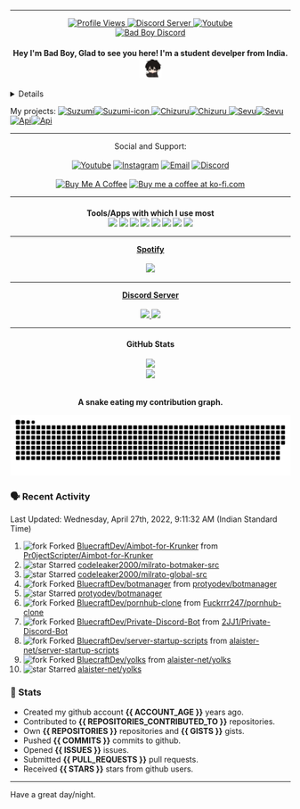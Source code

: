 ----
<p align="center">
   <a href="https://github.com/Bad-Boy-Codes/">
   <img title="Profile Views" src="https://komarev.com/ghpvc/?username=Bad-Boy-Codes&style=flat-square&color=de1032">
   <a />
   <a href="https://dsc.gg/badboy">
   <img title="Discord Server" src="https://img.shields.io/discord/459910889924067358?label=Discord+Community&logo=discord&logoColor=fafafa&style=flat-square&color=de1032">
   <a /><a href="https://www.youtube.com/channel/UC9j9vzkxZvUHWOlDBx-fajw?sub_confirmation=1">
   <img title="Youtube" src="https://img.shields.io/youtube/channel/subscribers/UC9j9vzkxZvUHWOlDBx-fajw?label=You+Tube&logo=youtube&logoColor=fafafa&style=flat-square&color=de1032">
   <a />
   <br>
   <a href="https://discord.com/users/445073800850046977">
   <img title="Bad Boy Discord" src="https://discord.c99.nl/widget/theme-3/445073800850046977.png">
   <a />
</p>
<h4 align="center"> Hey I'm Bad Boy, Glad to see you here! I'm a student develper from India.<img src = "https://github.com/realatharv/GIFs/blob/main/Profile%20GIFs/when-you.gif" width = 40px></h4>
<details>
<summary>About Me</summary><br>
★ Currently working on websites and APIs<br></br>
★ Otaku Weeb<br></br>
★ Websites: <a href="https://api.badboy.is-a.dev">Api</a>, <a href="https://badboy.is-a.dev">Main Website</a>, <a href="https://semant.is-a.dev">Secondary Website</a>
</details>
<p>
   My projects: <a href="https://top.gg/bot/858565390615707668" target="_blank">
   <img alt="Suzumi" width="24px" src="https://i.imgur.com/lmp8A2o_d.webp?maxwidth=640&shape=thumb&fidelity=medium"><img alt="Suzumi-icon" width="70px"src="https://img.shields.io/badge/-Suzumi-de1032?style=flat&logo=codeIgniter&logoColor=white"/>  
   <a /><a href="https://dsc.gg/badboy" target="_blank">
   <img title="Chizuru" width="17px" src="https://static.wikia.nocookie.net/kanojo-okarishimasu/images/b/b1/Chizuru_Profile_Pic_%28Anime%29.png/revision/latest?cb=20210131180844"><img title="Chizuru" width="70px"src="https://img.shields.io/badge/-Chizuru-e63ccc?style=flat&logo=codeIgniter&logoColor=white"/>  
   <a /><a href="https://discord.gg/UTQRXgUAAX" target="_blank">
   <img title="Sevu" width="24px" src="https://i.imgur.com/dkFSAZZ.png"><img title="Sevu" width="56px"src="https://img.shields.io/badge/-Sevu-bc57ff?style=flat&logo=codeIgniter&logoColor=white"/>  
   <a /><a href="https://api.badboy.is-a.dev/" target="_blank">
   <img title="Api" width="54px" src="https://i.imgur.com/ODYGrmU.png"><img title="Api" width="56px"src="https://img.shields.io/badge/-Api-4599ff?style=flat&logo=maserati&logoColor=white"/>  
   <a />

----
</p>
<p align="center">
Social and Support: <br><br><a href="https://www.youtube.com/channel/UC9j9vzkxZvUHWOlDBx-fajw?sub_confirmation=1"><img title="Youtube" src="https://img.shields.io/badge/-Youtube-d60412?style=for-the-badge&logo=youtubegaming&logoColor=white"/></a>
<a href="https://instagram.com/_itz.bad.boy_"><img title="Instagram" src="https://img.shields.io/badge/-Instagram-d9025f?style=for-the-badge&logo=instagram&logoColor=white"/></a>
<a href="mailto:contact@mail.badboy.is-a.dev"><img title="Email" src="https://img.shields.io/badge/-Email-a317c2?style=for-the-badge&logo=Minutemailer&logoColor=white"/></a>
<a href="https://dsc.gg/badboy"><img title="Discord" src="https://img.shields.io/badge/-Discord-5502c2?style=for-the-badge&logo=discord&logoColor=white"/></a>
<br><br><a href="https://www.buymeacoffee.com/bad.boy" target="_blank"><img src="https://cdn.buymeacoffee.com/buttons/v2/default-red.png" alt="Buy Me A Coffee" style="height: 36px !important;height: 36px !important;" ></a> <a href='https://ko-fi.com/semant' target='_blank'><img height='36' style='border:0px;height:36px;' src='https://cdn.ko-fi.com/cdn/kofi3.png?v=3' border='0' alt='Buy me a coffee at ko-fi.com' /></a>

----
<h4 align="center">
Tools/Apps with which I use most </><br>
<img src="https://img.shields.io/badge/node.js%20-%2343853D.svg?&style=for-the-badge&logo=node.js&logoColor=white" />
<img src="https://img.shields.io/badge/javascript%20-%23323330.svg?&style=for-the-badge&logo=javascript&logoColor=%23F7DF1E" />
<img src="https://img.shields.io/badge/Express.js-000000?style=for-the-badge&logo=express&logoColor=white"> <img src="https://img.shields.io/badge/CSS3-1572B6?style=for-the-badge&logo=css3&logoColor=white">
<img src="https://img.shields.io/badge/html5%20-%23E34F26.svg?&style=for-the-badge&logo=html5&logoColor=white" />
<img src="https://img.shields.io/badge/css3%20-%231572B6.svg?&style=for-the-badge&logo=css3&logoColor=white" />
<img src="https://img.shields.io/badge/github%20-%23121011.svg?&style=for-the-badge&logo=github&logoColor=white" />
<img src="https://img.shields.io/badge/MongoDB-%234ea94b.svg?&style=for-the-badge&logo=mongodb&logoColor=white" />

----
<a href="https://open.spotify.com/user/316xfhtouhtysqxs7sncspxxhwwu" target="_blank"> Spotify</a>
<br></br>
<a href="https://spotify-github-profile.vercel.app/api/view?uid=316xfhtouhtysqxs7sncspxxhwwu&redirect=true"><img src = "https://spotify-github-profile.vercel.app/api/view?uid=316xfhtouhtysqxs7sncspxxhwwu&cover_image=true&theme=novatorem&bar_color=ff8a8a&bar_color_cover=true"/>
</a>

----
<div align="center">
<a href="https://dsc.gg/badboy" target="_blank"> Discord Server</a>
<br></br>
<a href="https://dsc.gg/badboy">
<img src="https://discordapp.com/api/guilds/459910889924067358/widget.png?style=banner2"></img>
<a href="https://discord.com/users/445073800850046977"><img src="https://lanyard-profile-readme.vercel.app/api/445073800850046977?idleMessage=Probably%20Watching%20Anime&borderRadius=8px" /></a>
</div>

----
<div align="center">
   <h4 align="center"> GitHub Stats </h4>
   <img src="https://github-readme-stats.vercel.app/api/top-langs/?username=Bad-Boy-Codes&show_icons=true&layout=compact&hide_border=true&theme=monokai&bg_color=18161a" /><br>
   <img src="https://github-readme-stats.vercel.app/api?username=Bad-Boy-Codes&show_icons=true&theme=monokai&hide_border=true&bg_color=18161a" /><br></br>
</div>
</p>
A snake eating my contribution graph.

![snake gif](https://github.com/bad-boy-codes/bad-boy-codes/blob/output/github-contribution-grid-snake.svg)

### 🗣 Recent Activity
<!--RECENT_ACTIVITY:last_update-->
Last Updated: Wednesday, April 27th, 2022, 9:11:32 AM (Indian Standard Time)
<!--RECENT_ACTIVITY:last_update_end-->
<!--RECENT_ACTIVITY:start-->
1. ![fork] Forked [BluecraftDev/Aimbot-for-Krunker](https://github.com/BluecraftDev/Aimbot-for-Krunker) from [Pr0jectScripter/Aimbot-for-Krunker](https://github.com/Pr0jectScripter/Aimbot-for-Krunker)
2. ![star] Starred [codeleaker2000/milrato-botmaker-src](https://github.com/codeleaker2000/milrato-botmaker-src)
3. ![star] Starred [codeleaker2000/milrato-global-src](https://github.com/codeleaker2000/milrato-global-src)
4. ![fork] Forked [BluecraftDev/botmanager](https://github.com/BluecraftDev/botmanager) from [protyodev/botmanager](https://github.com/protyodev/botmanager)
5. ![star] Starred [protyodev/botmanager](https://github.com/protyodev/botmanager)
6. ![fork] Forked [BluecraftDev/pornhub-clone](https://github.com/BluecraftDev/pornhub-clone) from [Fuckrrr247/pornhub-clone](https://github.com/Fuckrrr247/pornhub-clone)
7. ![fork] Forked [BluecraftDev/Private-Discord-Bot](https://github.com/BluecraftDev/Private-Discord-Bot) from [2JJ1/Private-Discord-Bot](https://github.com/2JJ1/Private-Discord-Bot)
8. ![fork] Forked [BluecraftDev/server-startup-scripts](https://github.com/BluecraftDev/server-startup-scripts) from [alaister-net/server-startup-scripts](https://github.com/alaister-net/server-startup-scripts)
9. ![fork] Forked [BluecraftDev/yolks](https://github.com/BluecraftDev/yolks) from [alaister-net/yolks](https://github.com/alaister-net/yolks)
10. ![star] Starred [alaister-net/yolks](https://github.com/alaister-net/yolks)
<!--RECENT_ACTIVITY:end-->

### 🚀 Stats

- Created my github account **{{ ACCOUNT_AGE }}** years ago.
- Contributed to **{{ REPOSITORIES_CONTRIBUTED_TO }}** repositories.
- Own **{{ REPOSITORIES }}** repositories and **{{ GISTS }}** gists.
- Pushed **{{ COMMITS }}** commits to github.
- Opened **{{ ISSUES }}** issues.
- Submitted **{{ PULL_REQUESTS }}** pull requests.
- Received **{{ STARS }}** stars from github users.

<!-- Badges -->
[issueOpened]: https://cdn.jsdelivr.net/gh/Readme-Workflows/Readme-Icons@main/icons/octicons/IssueOpenedOld.svg
[issueClosed]: https://cdn.jsdelivr.net/gh/Readme-Workflows/Readme-Icons@main/icons/octicons/IssueClosedOld.svg

[prOpened]: https://cdn.jsdelivr.net/gh/Readme-Workflows/Readme-Icons@main/icons/octicons/PullRequestOpened.svg
[prClosed]: https://cdn.jsdelivr.net/gh/Readme-Workflows/Readme-Icons@main/icons/octicons/PullRequestClosed.svg
[prMerged]: https://cdn.jsdelivr.net/gh/Readme-Workflows/Readme-Icons@main/icons/octicons/PullRequestMerged.svg

[comment]: https://cdn.jsdelivr.net/gh/Readme-Workflows/Readme-Icons@main/icons/octicons/Comment.svg

[changesRequested]: https://cdn.jsdelivr.net/gh/Readme-Workflows/Readme-Icons@main/icons/octicons/RequestedChanges.svg
[approved]: https://cdn.jsdelivr.net/gh/Readme-Workflows/Readme-Icons@main/icons/octicons/ApprovedChanges.svg

[repoCreated]: https://cdn.jsdelivr.net/gh/Readme-Workflows/Readme-Icons@main/icons/octicons/Repository.svg
[release]: https://cdn.jsdelivr.net/gh/Readme-Workflows/Readme-Icons@main/icons/octicons/Release.svg
[star]: https://cdn.jsdelivr.net/gh/Readme-Workflows/Readme-Icons@main/icons/octicons/StarredRepository.svg
[wiki]: https://cdn.jsdelivr.net/gh/Readme-Workflows/Readme-Icons@main/icons/octicons/Wiki.svg
[fork]: https://cdn.jsdelivr.net/gh/Readme-Workflows/Readme-Icons@main/icons/octicons/ForkedRepository.svg
[people]: https://cdn.jsdelivr.net/gh/Readme-Workflows/Readme-Icons@main/icons/octicons/People.svg

----
Have a great day/night.
